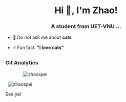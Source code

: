 <h1 align="center">Hi 👋, I'm Zhao!</h1>
<h3 align="center">A student from UET-VNU ...</h3>

- 💬 Do not ask me about **cats**

- ⚡ Fun fact: **"I love cats"**

### Git Analytics

<p> &nbsp;&nbsp;&nbsp;&nbsp;&nbsp;&nbsp;&nbsp;&nbsp;&nbsp;&nbsp;&nbsp;&nbsp;&nbsp;&nbsp;<img align="center" src="https://github-readme-stats.vercel.app/api/top-langs?username=zhaospei&show_icons=true&locale=en&layout=compact" alt="zhaospei" /></p>

<p align="left"> &nbsp;&nbsp;<img src="https://komarev.com/ghpvc/?username=zhaospei&label=Profile%20views&color=0e75b6&style=flat" alt="zhaospei" /> </p>

See ya!
